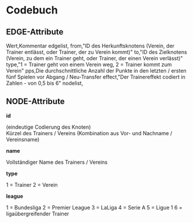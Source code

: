 # Codebuch

## EDGE-Attribute

Wert,Kommentar
edgelist,
from,"ID des Herkunftsknotens (Verein, der Trainer entlässt, oder Trainer, der zu Verein kommt)"
to,"ID des Zielknotens (Verein, zu dem ein Trainer geht, oder Trainer, der einen Verein verlässt)"
type,"1 = Trainer geht von einem Verein weg, 2 = Trainer kommt zum Verein"
pps,Die durchschnittliche Anzahl der Punkte in den letzten / ersten fünf Spielen vor Abgang / Neu-Transfer 
effect,"Der Trainereffekt codiert in Zahlen - von 0,5 bis 6"
nodelist,

## NODE-Attribute

**id** 

(eindeutige Codierung des Knoten)   
Kürzel des Trainers / Vereins (Kombination aus Vor- und Nachname / Vereinsname)

**name** 

Vollständiger Name des Trainers / Vereins

**type** 

1 = Trainer
2 = Verein

**league** 

1 = Bundesliga
2 = Premier League
3 = LaLiga
4 = Serie A
5 = Ligue 1
6 = ligaübergreifender Trainer
